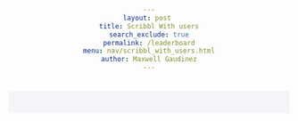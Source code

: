 ```yaml
---
layout: post 
title: Scribbl With users
search_exclude: true
permalink: /leaderboard
menu: nav/scribbl_with_users.html
author: Maxwell Gaudinez
---
```

<div>
    <style>
        div {
            font-family: Arial, sans-serif;
            text-align: center;
            background-color: #f4f4f9;
            padding: 20px;
        }

        table {
            width: 50%;
            margin: 20px auto;
            border-collapse: collapse;
            background-color: #fff;
            box-shadow: 0 2px 10px rgba(0, 0, 0, 0.1);
        }

        th, td {
            padding: 10px;
            text-align: left;
            border-bottom: 1px solid #ddd;
        }

        th {
            background-color: #4CAF50;
            color: white;
        }

        tr:hover {
            background-color: #f1f1f1;
        }

        .form-container {
            margin: 20px auto;
            width: 50%;
            display: flex;
            gap: 10px;
        }

        input {
            padding: 10px;
            flex: 1;
            border: 1px solid #ddd;
            border-radius: 5px;
        }

        button {
            padding: 10px;
            background-color: #4CAF50;
            color: white;
            border: none;
            border-radius: 5px;
            cursor: pointer;
        }

        button:hover {
            background-color: #45a049;
        }
    </style>

    <h1>Leaderboard</h1>
    <table>
        <thead>
            <tr>
                <th>Rank</th>
                <th>Name</th>
                <th>Score</th>
            </tr>
        </thead>
        <tbody id="leaderboard">
            <!-- Rows will be dynamically inserted here -->
        </tbody>
    </table>

    <div class="form-container">
        <input type="text" id="name" placeholder="Enter name">
        <input type="number" id="score" placeholder="Enter score">
        <button id="addButton">Add to Leaderboard</button>
    </div>
</div>

<script>
    const leaderboard = [
        { name: "Alice", score: 150 },
        { name: "Bob", score: 200 },
        { name: "Charlie", score: 100 }
    ];

    function renderLeaderboard() {
        const tbody = document.getElementById('leaderboard');
        tbody.innerHTML = ""; // Clear existing rows

        // Sort the leaderboard by score in descending order
        leaderboard.sort((a, b) => b.score - a.score);

        leaderboard.forEach((entry, index) => {
            const row = document.createElement('tr');
            row.innerHTML = `
                <td>${index + 1}</td>
                <td>${entry.name}</td>
                <td>${entry.score}</td>
            `;
            tbody.appendChild(row);
        });
    }

    function addEntry() {
        const nameInput = document.getElementById('name');
        const scoreInput = document.getElementById('score');
        const name = nameInput.value.trim();
        const score = parseInt(scoreInput.value);

        if (name && !isNaN(score)) {
            leaderboard.push({ name, score });
            renderLeaderboard();

            // Clear input fields
            nameInput.value = "";
            scoreInput.value = "";
        } else {
            alert('Please enter both a name and a valid score.');
        }
    }

    document.getElementById('addButton').addEventListener('click', addEntry);

    // Initial render
    renderLeaderboard();
</script>
